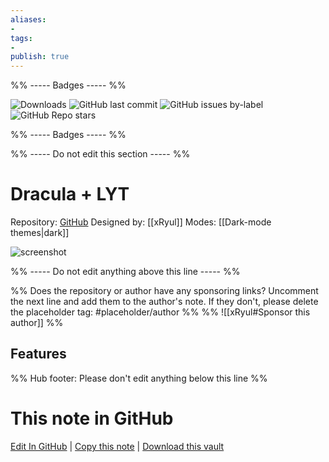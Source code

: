 ```yaml
---
aliases:
- 
tags: 
- 
publish: true
---
```


%% ----- Badges ----- %%

![Downloads](https://img.shields.io/badge/downloads-15690-573E7A?style=for-the-badge&logo=)
![GitHub last commit](https://img.shields.io/github/last-commit/xRyul/ObsidianMD_Dracula_x_LYT?color=573E7A&label=last%20update&logo=github&style=for-the-badge)
![GitHub issues by-label](https://img.shields.io/github/issues/xRyul/ObsidianMD_Dracula_x_LYT/help%20wanted?color=573E7A&logo=github&style=for-the-badge) 
![GitHub Repo stars](https://img.shields.io/github/stars/xRyul/ObsidianMD_Dracula_x_LYT?color=573E7A&logo=github&style=for-the-badge)

%% ----- Badges ----- %%

%% ----- Do not edit this section ----- %%

# Dracula + LYT

Repository: [GitHub](https://github.com/xRyul/ObsidianMD_Dracula_x_LYT)
Designed by: [[xRyul]]
Modes: [[Dark-mode themes|dark]]



![screenshot](https://github.com/xRyul/ObsidianMD_Dracula_x_LYT/raw/HEAD/Overview.jpg)

%% ----- Do not edit anything above this line ----- %% 

%% Does the repository or author have any sponsoring links? Uncomment the next line and add them to the author's note. If they don't, please delete the placeholder tag: #placeholder/author %%
%% ![[xRyul#Sponsor this author]] %%


## Features



%% Hub footer: Please don't edit anything below this line %%

# This note in GitHub

<span class="git-footer">[Edit In GitHub](https://github.dev/obsidian-community/obsidian-hub/blob/main/02%20-%20Community%20Expansions/02.05%20All%20Community%20Expansions/Themes/Dracula%20%2B%20LYT.md "git-hub-edit-note") | [Copy this note](https://raw.githubusercontent.com/obsidian-community/obsidian-hub/main/02%20-%20Community%20Expansions/02.05%20All%20Community%20Expansions/Themes/Dracula%20%2B%20LYT.md "git-hub-copy-note") | [Download this vault](https://github.com/obsidian-community/obsidian-hub/archive/refs/heads/main.zip "git-hub-download-vault") </span>
